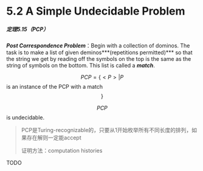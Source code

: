 # 5.2 A Simple Undecidable Problem

##### 定理5.15（PCP）

***Post Correspondence Problem***：Begin with a collection of dominos. The task is to make a list of given deminos***(repetitions permitted)*** so that the string we get by reading off the symbols on the top is the same as the string of symbols on the bottom. This list is called a ***match***.

$$PCP=\{<P>|P$$ is an instance of the PCP with a match$$\}$$

$$PCP$$ is undecidable.

> PCP是Turing-recognizable的，只要从1开始枚举所有不同长度的排列，如果存在解则一定能accept
>
> 证明方法：computation histories

TODO

